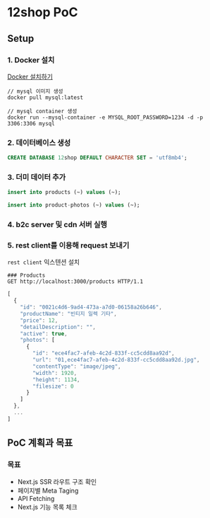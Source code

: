 # 12shop PoC

## Setup

### 1. Docker 설치

[Docker 설치하기](https://www.docker.com/)

```
// mysql 이미지 생성
docker pull mysql:latest

// mysql container 생성
docker run --mysql-container -e MYSQL_ROOT_PASSWORD=1234 -d -p 3306:3306 mysql
```

### 2. 데이터베이스 생성

```sql
CREATE DATABASE 12shop DEFAULT CHARACTER SET = 'utf8mb4';
```

### 3. 더미 데이터 추가

```sql
insert into products (~) values (~);

insert into product-photos (~) values (~);
```

### 4. b2c server 및 cdn 서버 실행

### 5. rest client를 이용해 request 보내기

`rest client` 익스텐션 설치

```http
### Products
GET http://localhost:3000/products HTTP/1.1
```

```js
[
  {
    "id": "0021c4d6-9ad4-473a-a7d0-06158a26b646",
    "productName": "빈티지 일렉 기타",
    "price": 12,
    "detailDescription": "",
    "active": true,
    "photos": [
      {
        "id": "ece4fac7-afeb-4c2d-833f-cc5cdd8aa92d",
        "url": "01,ece4fac7-afeb-4c2d-833f-cc5cdd8aa92d.jpg",
        "contentType": "image/jpeg",
        "width": 1920,
        "height": 1134,
        "filesize": 0
      }
    ]
  },
  ...
]
```

## PoC 계획과 목표

### 목표

- Next.js SSR 라우트 구조 확인
- 페이지별 Meta Taging
- API Fetching
- Next.js 기능 목록 체크

